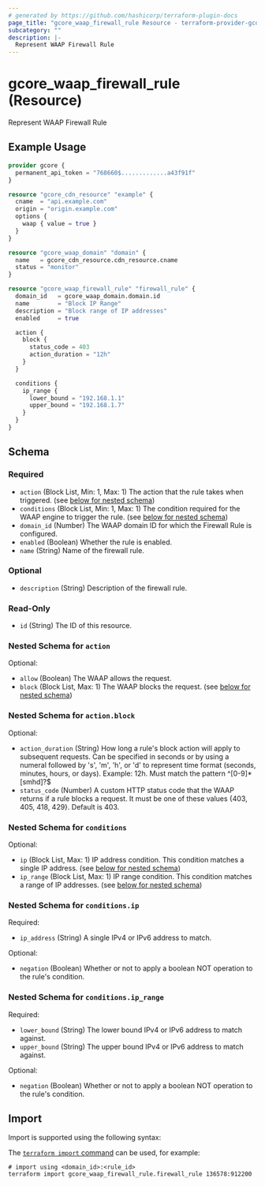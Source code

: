 ```yaml
---
# generated by https://github.com/hashicorp/terraform-plugin-docs
page_title: "gcore_waap_firewall_rule Resource - terraform-provider-gcore"
subcategory: ""
description: |-
  Represent WAAP Firewall Rule
---
```


# gcore_waap_firewall_rule (Resource)

Represent WAAP Firewall Rule

## Example Usage

```terraform
provider gcore {
  permanent_api_token = "768660$.............a43f91f"
}

resource "gcore_cdn_resource" "example" {
  cname  = "api.example.com"
  origin = "origin.example.com"
  options {
    waap { value = true }
  }
}

resource "gcore_waap_domain" "domain" {
  name   = gcore_cdn_resource.cdn_resource.cname
  status = "monitor"
}

resource "gcore_waap_firewall_rule" "firewall_rule" {
  domain_id   = gcore_waap_domain.domain.id
  name        = "Block IP Range"
  description = "Block range of IP addresses"
  enabled     = true

  action {
    block {
      status_code = 403
      action_duration = "12h"
    }
  }

  conditions {
    ip_range {
      lower_bound = "192.168.1.1"
      upper_bound = "192.168.1.7"
    }
  }
}
```

<!-- schema generated by tfplugindocs -->
## Schema

### Required

- `action` (Block List, Min: 1, Max: 1) The action that the rule takes when triggered. (see [below for nested schema](#nestedblock--action))
- `conditions` (Block List, Min: 1, Max: 1) The condition required for the WAAP engine to trigger the rule. (see [below for nested schema](#nestedblock--conditions))
- `domain_id` (Number) The WAAP domain ID for which the Firewall Rule is configured.
- `enabled` (Boolean) Whether the rule is enabled.
- `name` (String) Name of the firewall rule.

### Optional

- `description` (String) Description of the firewall rule.

### Read-Only

- `id` (String) The ID of this resource.

<a id="nestedblock--action"></a>
### Nested Schema for `action`

Optional:

- `allow` (Boolean) The WAAP allows the request.
- `block` (Block List, Max: 1) The WAAP blocks the request. (see [below for nested schema](#nestedblock--action--block))

<a id="nestedblock--action--block"></a>
### Nested Schema for `action.block`

Optional:

- `action_duration` (String) How long a rule's block action will apply to subsequent requests. Can be specified in seconds or by using a numeral followed by 's', 'm', 'h', or 'd' to represent time format (seconds, minutes, hours, or days). Example: 12h. Must match the pattern ^[0-9]*[smhd]?$
- `status_code` (Number) A custom HTTP status code that the WAAP returns if a rule blocks a request. It must be one of these values {403, 405, 418, 429}. Default is 403.



<a id="nestedblock--conditions"></a>
### Nested Schema for `conditions`

Optional:

- `ip` (Block List, Max: 1) IP address condition. This condition matches a single IP address. (see [below for nested schema](#nestedblock--conditions--ip))
- `ip_range` (Block List, Max: 1) IP range condition. This condition matches a range of IP addresses. (see [below for nested schema](#nestedblock--conditions--ip_range))

<a id="nestedblock--conditions--ip"></a>
### Nested Schema for `conditions.ip`

Required:

- `ip_address` (String) A single IPv4 or IPv6 address to match.

Optional:

- `negation` (Boolean) Whether or not to apply a boolean NOT operation to the rule's condition.


<a id="nestedblock--conditions--ip_range"></a>
### Nested Schema for `conditions.ip_range`

Required:

- `lower_bound` (String) The lower bound IPv4 or IPv6 address to match against.
- `upper_bound` (String) The upper bound IPv4 or IPv6 address to match against.

Optional:

- `negation` (Boolean) Whether or not to apply a boolean NOT operation to the rule's condition.

## Import

Import is supported using the following syntax:

The [`terraform import` command](https://developer.hashicorp.com/terraform/cli/commands/import) can be used, for example:

```shell
# import using <domain_id>:<rule_id>
terraform import gcore_waap_firewall_rule.firewall_rule 136578:912200
```
